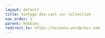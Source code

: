 ```yaml
---
layout: default
title: Vintage die-cast car collection
nav_order: 1
parent: Hobbies
redirect_to: https://hvianna.wordpress.com
---
```

